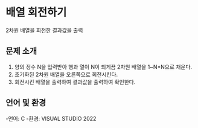 # 배열 회전하기
2차원 배열을 회전한 결과값을 출력


## 문제 소개
1. 양의 정수 N을 입력받아 행과 열이 N이 되게끔 2차원 배열을 1~N*N으로 채운다.
2. 초기화된 2차원 배열을 오른쪽으로 회전시킨다.
3. 회전시킨 배열을 출력하여 결과값을 출력하여 확인한다. 


## 언어 및 환경
   -언어: C
   -환경: VISUAL STUDIO 2022


